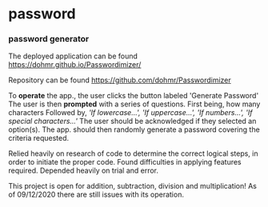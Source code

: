 # password
### password generator

The deployed application can be found https://dohmr.github.io/Passwordimizer/

Repository can be found https://github.com/dohmr/Passwordimizer

To **operate** the app., the user clicks the button labeled 'Generate Password'
The user is then **prompted** with a series of questions.
First being, how many characters
Followed by, *'If lowercase...', 'If uppercase...', 'If numbers...', 'If special characters...'*
The user should be acknowledged if they selected an option(s).
The app. should then randomly generate a password covering the criteria requested.

Relied heavily on research of code to determine the correct logical steps, in order to initiate the proper code.
Found difficulties in applying features required.
Depended heavily on trial and error.

This project is open for addition, subtraction, division and multiplication! As of 09/12/2020 there are still issues with its operation.
